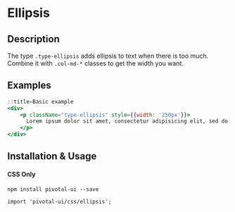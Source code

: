 # Ellipsis

## Description
The type `.type-ellipsis` adds ellipsis to text when there is too much. Combine it with `.col-md-*` classes to get the width you want.

## Examples

```jsx
::title=Basic example
<div>
    <p className="type-ellipsis" style={{width: '250px'}}>
      Lorem ipsum dolor sit amet, consectetur adipisicing elit, sed do eiusmod tempor incididunt ut labore et dolore magna aliqua. Ut enim ad minim veniam, quis nostrud exercitation ullamco laboris nisi ut aliquip ex ea commodo consequat. Duis aute irure dolor in reprehenderit in voluptate velit esse cillum dolore eu fugiat nulla pariatur. Excepteur sint occaecat cupidatat non proident, sunt in culpa qui officia deserunt mollit anim id est laborum.
    </p>
</div>
```

## Installation & Usage

#### CSS Only
`npm install pivotal-ui --save`

`import 'pivotal-ui/css/ellipsis';`